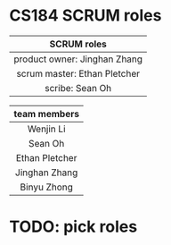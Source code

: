 <H1> CS184 SCRUM roles </H1>

| SCRUM roles |
|:--------------:|
| product owner: Jinghan Zhang |
| scrum master:  Ethan Pletcher |
| scribe:        Sean Oh |

| team members |
|:--------------:|
| Wenjin Li |
| Sean Oh |
| Ethan Pletcher |
| Jinghan Zhang |
| Binyu Zhong |

# TODO: pick roles
